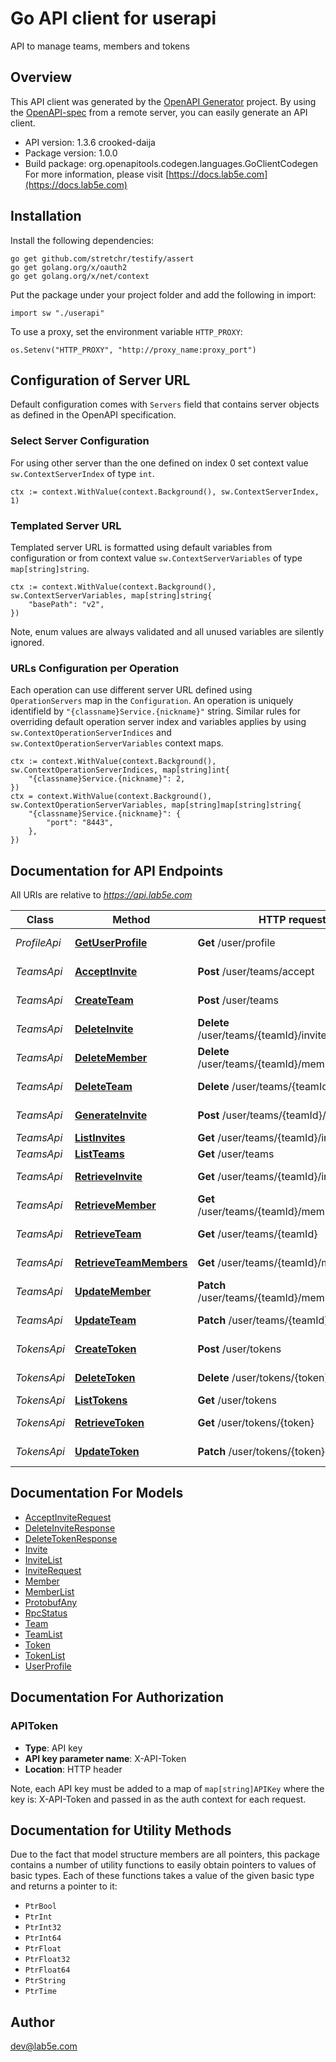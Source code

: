 # Go API client for userapi

API to manage teams, members and tokens

## Overview
This API client was generated by the [OpenAPI Generator](https://openapi-generator.tech) project.  By using the [OpenAPI-spec](https://www.openapis.org/) from a remote server, you can easily generate an API client.

- API version: 1.3.6 crooked-daija
- Package version: 1.0.0
- Build package: org.openapitools.codegen.languages.GoClientCodegen
For more information, please visit [https://docs.lab5e.com](https://docs.lab5e.com)

## Installation

Install the following dependencies:

```shell
go get github.com/stretchr/testify/assert
go get golang.org/x/oauth2
go get golang.org/x/net/context
```

Put the package under your project folder and add the following in import:

```golang
import sw "./userapi"
```

To use a proxy, set the environment variable `HTTP_PROXY`:

```golang
os.Setenv("HTTP_PROXY", "http://proxy_name:proxy_port")
```

## Configuration of Server URL

Default configuration comes with `Servers` field that contains server objects as defined in the OpenAPI specification.

### Select Server Configuration

For using other server than the one defined on index 0 set context value `sw.ContextServerIndex` of type `int`.

```golang
ctx := context.WithValue(context.Background(), sw.ContextServerIndex, 1)
```

### Templated Server URL

Templated server URL is formatted using default variables from configuration or from context value `sw.ContextServerVariables` of type `map[string]string`.

```golang
ctx := context.WithValue(context.Background(), sw.ContextServerVariables, map[string]string{
	"basePath": "v2",
})
```

Note, enum values are always validated and all unused variables are silently ignored.

### URLs Configuration per Operation

Each operation can use different server URL defined using `OperationServers` map in the `Configuration`.
An operation is uniquely identifield by `"{classname}Service.{nickname}"` string.
Similar rules for overriding default operation server index and variables applies by using `sw.ContextOperationServerIndices` and `sw.ContextOperationServerVariables` context maps.

```
ctx := context.WithValue(context.Background(), sw.ContextOperationServerIndices, map[string]int{
	"{classname}Service.{nickname}": 2,
})
ctx = context.WithValue(context.Background(), sw.ContextOperationServerVariables, map[string]map[string]string{
	"{classname}Service.{nickname}": {
		"port": "8443",
	},
})
```

## Documentation for API Endpoints

All URIs are relative to *https://api.lab5e.com*

Class | Method | HTTP request | Description
------------ | ------------- | ------------- | -------------
*ProfileApi* | [**GetUserProfile**](docs/ProfileApi.md#getuserprofile) | **Get** /user/profile | Logged in profile
*TeamsApi* | [**AcceptInvite**](docs/TeamsApi.md#acceptinvite) | **Post** /user/teams/accept | Accept invite
*TeamsApi* | [**CreateTeam**](docs/TeamsApi.md#createteam) | **Post** /user/teams | Create team
*TeamsApi* | [**DeleteInvite**](docs/TeamsApi.md#deleteinvite) | **Delete** /user/teams/{teamId}/invites/{code} | Delete invite
*TeamsApi* | [**DeleteMember**](docs/TeamsApi.md#deletemember) | **Delete** /user/teams/{teamId}/members/{userId} | Remove member
*TeamsApi* | [**DeleteTeam**](docs/TeamsApi.md#deleteteam) | **Delete** /user/teams/{teamId} | Remove team
*TeamsApi* | [**GenerateInvite**](docs/TeamsApi.md#generateinvite) | **Post** /user/teams/{teamId}/invites | Generate invite
*TeamsApi* | [**ListInvites**](docs/TeamsApi.md#listinvites) | **Get** /user/teams/{teamId}/invites | List invites
*TeamsApi* | [**ListTeams**](docs/TeamsApi.md#listteams) | **Get** /user/teams | List teams
*TeamsApi* | [**RetrieveInvite**](docs/TeamsApi.md#retrieveinvite) | **Get** /user/teams/{teamId}/invites/{code} | Retrieve invite
*TeamsApi* | [**RetrieveMember**](docs/TeamsApi.md#retrievemember) | **Get** /user/teams/{teamId}/members/{userId} | Retrieve member
*TeamsApi* | [**RetrieveTeam**](docs/TeamsApi.md#retrieveteam) | **Get** /user/teams/{teamId} | Retrieve team
*TeamsApi* | [**RetrieveTeamMembers**](docs/TeamsApi.md#retrieveteammembers) | **Get** /user/teams/{teamId}/members | List members
*TeamsApi* | [**UpdateMember**](docs/TeamsApi.md#updatemember) | **Patch** /user/teams/{teamId}/members/{userId} | Update member
*TeamsApi* | [**UpdateTeam**](docs/TeamsApi.md#updateteam) | **Patch** /user/teams/{teamId} | Update team
*TokensApi* | [**CreateToken**](docs/TokensApi.md#createtoken) | **Post** /user/tokens | Create token
*TokensApi* | [**DeleteToken**](docs/TokensApi.md#deletetoken) | **Delete** /user/tokens/{token} | Remove token
*TokensApi* | [**ListTokens**](docs/TokensApi.md#listtokens) | **Get** /user/tokens | List tokens
*TokensApi* | [**RetrieveToken**](docs/TokensApi.md#retrievetoken) | **Get** /user/tokens/{token} | Retrieve token
*TokensApi* | [**UpdateToken**](docs/TokensApi.md#updatetoken) | **Patch** /user/tokens/{token} | Update token


## Documentation For Models

 - [AcceptInviteRequest](docs/AcceptInviteRequest.md)
 - [DeleteInviteResponse](docs/DeleteInviteResponse.md)
 - [DeleteTokenResponse](docs/DeleteTokenResponse.md)
 - [Invite](docs/Invite.md)
 - [InviteList](docs/InviteList.md)
 - [InviteRequest](docs/InviteRequest.md)
 - [Member](docs/Member.md)
 - [MemberList](docs/MemberList.md)
 - [ProtobufAny](docs/ProtobufAny.md)
 - [RpcStatus](docs/RpcStatus.md)
 - [Team](docs/Team.md)
 - [TeamList](docs/TeamList.md)
 - [Token](docs/Token.md)
 - [TokenList](docs/TokenList.md)
 - [UserProfile](docs/UserProfile.md)


## Documentation For Authorization



### APIToken

- **Type**: API key
- **API key parameter name**: X-API-Token
- **Location**: HTTP header

Note, each API key must be added to a map of `map[string]APIKey` where the key is: X-API-Token and passed in as the auth context for each request.


## Documentation for Utility Methods

Due to the fact that model structure members are all pointers, this package contains
a number of utility functions to easily obtain pointers to values of basic types.
Each of these functions takes a value of the given basic type and returns a pointer to it:

* `PtrBool`
* `PtrInt`
* `PtrInt32`
* `PtrInt64`
* `PtrFloat`
* `PtrFloat32`
* `PtrFloat64`
* `PtrString`
* `PtrTime`

## Author

dev@lab5e.com

